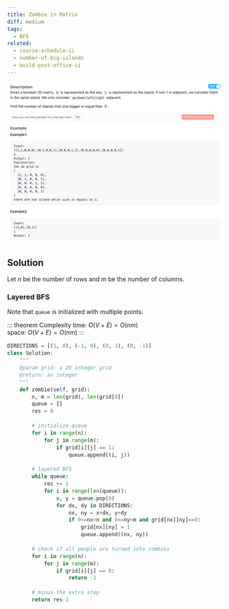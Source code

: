 ```yaml
---
title: Zombie in Matrix
diff: medium
tags:
  - BFS
related:
  - course-schedule-ii
  - number-of-big-islands
  - build-post-office-ii
---
```


<img class="medium-zoom" src="/algo/number-of-big-islands.png" alt="https://www.lintcode.com/problem/zombie-in-matrix">

## Solution

Let $n$ be the number of rows and $m$ be the number of columns.

### Layered BFS

Note that `queue` is initialized with multiple points.

::: theorem Complexity
time: $O(V + E) = O(nm)$  
space: $O(V + E) = O(nm)$
:::

```py
DIRECTIONS = [(1, 0), (-1, 0), (0, 1), (0, -1)]
class Solution:
    """
    @param grid: a 2D integer grid
    @return: an integer
    """
    def zombie(self, grid):
        n, m = len(grid), len(grid[0])
        queue = []
        res = 0

        # initialize queue
        for i in range(n):
            for j in range(m):
                if grid[i][j] == 1:
                    queue.append((i, j))

        # layered BFS
        while queue:
            res += 1
            for i in range(len(queue)):
                x, y = queue.pop(0)
                for dx, dy in DIRECTIONS:
                    nx, ny = x+dx, y+dy
                    if 0<=nx<n and 0<=ny<m and grid[nx][ny]==0:
                        grid[nx][ny] = 1
                        queue.append((nx, ny))

        # check if all people are turned into zombies
        for i in range(n):
            for j in range(m):
                if grid[i][j] == 0:
                    return -1

        # minus the extra step
        return res-1
```
